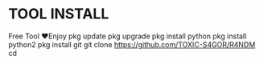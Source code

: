 # TOOL INSTALL
Free Tool ❤️Enjoy
pkg update
pkg upgrade
pkg install python
pkg install python2
pkg install git
git clone https://github.com/TOXIC-S4GOR/R4NDM
cd
